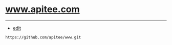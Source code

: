# www.apitee.com


---
+ [edit](https://github.com/apitee/www/edit/main/README.md)
```
https://github.com/apitee/www.git
```
